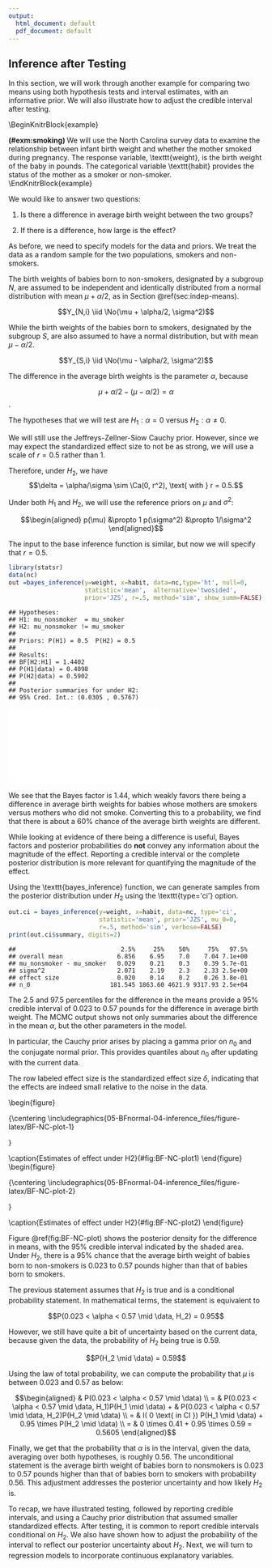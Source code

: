 ```yaml
---
output:
  html_document: default
  pdf_document: default
---
```

## Inference after Testing

In this section, we will work through another example for comparing two means using both hypothesis tests and interval estimates, with an informative prior.
We will also illustrate how to adjust the credible interval after testing.

\BeginKnitrBlock{example}<div class="example"><span class="example" id="exm:smoking"><strong>(\#exm:smoking) </strong></span>We will use the North Carolina survey data to examine the relationship
between infant birth weight and whether the mother smoked during pregnancy. The response variable, \texttt{weight}, is the birth weight of the baby in pounds. The categorical variable \texttt{habit} provides the status of the mother as a smoker or non-smoker.</div>\EndKnitrBlock{example}

We would like to answer two questions:
  
1. Is there a difference in average birth weight between the two groups?

2. If there is a difference, how large is the effect?

As before, we need to specify models for the data and priors. We treat the data as a random sample for the two populations, smokers and non-smokers.

The birth weights of babies born to non-smokers, designated by a subgroup $N$, are assumed to be independent and identically distributed from a normal distribution with mean $\mu + \alpha/2$, as in Section \@ref(sec:indep-means).

$$Y_{N,i} \iid \No(\mu + \alpha/2, \sigma^2)$$

While the birth weights of the babies born to smokers, designated by the subgroup $S$, are also assumed to have a normal distribution, but with mean $\mu - \alpha/2$.

$$Y_{S,i} \iid \No(\mu - \alpha/2, \sigma^2)$$

The difference in the average birth weights is the parameter $\alpha$, because

$$\mu + \alpha/2  - (\mu - \alpha/2) =  \alpha$$.

The hypotheses that we will test are $H_1:  \alpha = 0$  versus $H_2:  \alpha \ne 0$.

We will still use the Jeffreys-Zellner-Siow Cauchy prior. However, since we may expect the standardized effect size to not be as strong, we will use a scale of $r = 0.5$ rather than 1.

Therefore, under $H_2$, we have  
$$\delta = \alpha/\sigma \sim \Ca(0, r^2), \text{ with } r = 0.5.$$

Under both $H_1$ and $H_2$, we will use the reference priors on $\mu$ and $\sigma^2$:

$$\begin{aligned}
p(\mu) &\propto 1
p(\sigma^2) &\propto 1/\sigma^2
\end{aligned}$$

The input to the base inference function is similar, but now we will specify that $r = 0.5$.


```r
library(statsr)
data(nc)
out =bayes_inference(y=weight, x=habit, data=nc,type='ht', null=0,
                     statistic='mean',  alternative='twosided',
                     prior='JZS', r=.5, method='sim', show_summ=FALSE)
```

```
## Hypotheses:
## H1: mu_nonsmoker  = mu_smoker
## H2: mu_nonsmoker != mu_smoker
## 
## Priors: P(H1) = 0.5  P(H2) = 0.5 
## 
## Results:
## BF[H2:H1] = 1.4402
## P(H1|data) = 0.4098 
## P(H2|data) = 0.5902 
## 
## Posterior summaries for under H2:
## 95% Cred. Int.: (0.0305 , 0.5767)
```

![](05-BFnormal-04-inference_files/figure-latex/BF-NC-1.pdf)<!-- --> 

We see that the Bayes factor is 1.44, which weakly favors there being a difference in average birth weights for babies whose mothers are smokers versus mothers who did not smoke. Converting this to a probability, we find that there is about a 60% chance of the average birth weights are different.

While looking at evidence of there being a difference is useful, Bayes factors and posterior probabilities do **not** convey any information about the magnitude of the effect. Reporting a credible interval or the complete posterior distribution is more relevant for quantifying the magnitude of the effect.

Using the \texttt{bayes$\_$inference} function, we can generate samples from the posterior distribution under $H_2$ using the \texttt{type='ci'} option.


```r
out.ci = bayes_inference(y=weight, x=habit, data=nc, type='ci',
                         statistic='mean', prior='JZS', mu_0=0,
                         r=.5, method='sim', verbose=FALSE)
print(out.ci$summary, digits=2)
```

```
##                             2.5%     25%    50%     75%   97.5%
## overall mean               6.856    6.95    7.0    7.04 7.1e+00
## mu_nonsmoker - mu_smoker   0.029    0.21    0.3    0.39 5.7e-01
## sigma^2                    2.071    2.19    2.3    2.33 2.5e+00
## effect size                0.020    0.14    0.2    0.26 3.8e-01
## n_0                      181.545 1863.60 4621.9 9317.93 2.5e+04
```

The 2.5 and 97.5 percentiles for the difference in the means provide a 95% credible interval of 0.023 to 0.57 pounds for the difference in average birth weight. The MCMC output shows not only summaries about the difference in the mean $\alpha$, but the other parameters in the model.

In particular, the Cauchy prior arises by placing a gamma prior on $n_0$ and the conjugate normal prior. This provides quantiles about $n_0$ after updating with the current data.

The row labeled effect size is the standardized effect size $\delta$, indicating that the effects are indeed small relative to the noise in the data.

\begin{figure}

{\centering \includegraphics{05-BFnormal-04-inference_files/figure-latex/BF-NC-plot-1} 

}

\caption{Estimates of effect under H2}(\#fig:BF-NC-plot1)
\end{figure}
\begin{figure}

{\centering \includegraphics{05-BFnormal-04-inference_files/figure-latex/BF-NC-plot-2} 

}

\caption{Estimates of effect under H2}(\#fig:BF-NC-plot2)
\end{figure}

Figure \@ref(fig:BF-NC-plot) shows the posterior density for
the difference in means, with the 95% credible interval indicated by the shaded area. Under $H_2$, there is a 95% chance that the average birth weight of babies born to non-smokers is 0.023 to 0.57 pounds higher than that of babies born to smokers.

The previous statement assumes that $H_2$ is true and is a conditional probability statement. In mathematical terms, the statement is equivalent to

$$P(0.023 < \alpha < 0.57 \mid \data, H_2) =  0.95$$

However, we still have quite a bit of uncertainty based on the current data, because given the data, the probability of $H_2$ being true is 0.59.

$$P(H_2 \mid \data) = 0.59$$

Using the law of total probability, we can compute the probability that $\mu$ is between 0.023 and 0.57 as below:

$$\begin{aligned}
& P(0.023 < \alpha < 0.57 \mid \data) \\
= & P(0.023 < \alpha < 0.57 \mid \data, H_1)P(H_1 \mid \data)  + & P(0.023 < \alpha < 0.57 \mid \data, H_2)P(H_2 \mid \data) \\
= & I( 0 \text{ in CI }) P(H_1 \mid \data)  + 0.95 \times P(H_2 \mid \data) \\
= & 0 \times 0.41 + 0.95 \times 0.59 = 0.5605
\end{aligned}$$

Finally, we get that the probability that $\alpha$ is in the interval, given the data, averaging over both hypotheses, is roughly 0.56. The unconditional statement is the average birth weight of babies born to nonsmokers is 0.023 to 0.57 pounds higher than that of babies born to smokers with probability 0.56. This adjustment addresses the posterior uncertainty and how likely $H_2$ is.

To recap, we have illustrated testing, followed by reporting credible intervals, and using a Cauchy prior distribution that assumed smaller standardized effects. After testing, it is common to report credible intervals conditional on $H_2$. We also have shown how to adjust the probability of the interval to reflect our posterior uncertainty about $H_2$. Next, we will turn to regression models to incorporate continuous explanatory variables.
